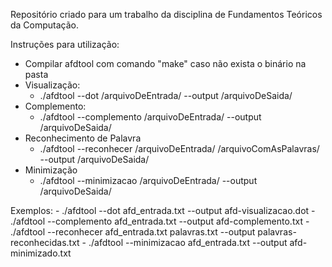 Repositório criado para um trabalho da disciplina de Fundamentos Teóricos da Computação.

Instruções para utilização:
- Compilar afdtool com comando "make" caso não exista o binário na pasta
- Visualização:
	- ./afdtool --dot /arquivoDeEntrada/ --output /arquivoDeSaida/ 
- Complemento:
	- ./afdtool --complemento /arquivoDeEntrada/ --output /arquivoDeSaida/ 
- Reconhecimento de Palavra
	- ./afdtool --reconhecer /arquivoDeEntrada/  /arquivoComAsPalavras/  --output /arquivoDeSaida/
- Minimização
	- ./afdtool --minimizacao /arquivoDeEntrada/ --output /arquivoDeSaida/

Exemplos:
	- ./afdtool --dot afd_entrada.txt --output afd-visualizacao.dot
	- ./afdtool --complemento afd_entrada.txt --output afd-complemento.txt
	- ./afdtool --reconhecer afd_entrada.txt palavras.txt --output palavras-reconhecidas.txt
	- ./afdtool --minimizacao afd_entrada.txt --output afd-minimizado.txt